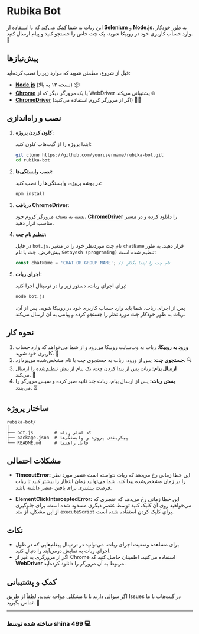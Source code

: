 # Rubika Bot

این ربات به شما کمک می‌کند که با استفاده از **Selenium** و **Node.js**، به طور خودکار وارد حساب کاربری خود در روبیکا شوید، یک چت خاص را جستجو کنید و پیام ارسال کنید. 📩

## پیش‌نیازها

قبل از شروع، مطمئن شوید که موارد زیر را نصب کرده‌اید:

- **[Node.js](https://nodejs.org)** (نسخه ۱۲ به بالا) 📦
- **[Chrome](https://www.google.com/chrome/)** یا یک مرورگر دیگر که از WebDriver پشتیبانی می‌کند 🌐
- **[ChromeDriver](https://sites.google.com/a/chromium.org/chromedriver/)** (اگر از مرورگر کروم استفاده می‌کنید) 🧑‍💻

## نصب و راه‌اندازی

1. **کلون کردن پروژه:**

   ابتدا پروژه را از گیت‌هاب کلون کنید:

   ```bash
   git clone https://github.com/yourusername/rubika-bot.git
   cd rubika-bot
   ```

2. **نصب وابستگی‌ها:**

   در پوشه پروژه، وابستگی‌ها را نصب کنید:

   ```bash
   npm install
   ```

3. **دریافت ChromeDriver:**

   بسته به نسخه مرورگر کروم خود، **[ChromeDriver](https://sites.google.com/a/chromium.org/chromedriver/)** را دانلود کرده و در مسیر مناسب قرار دهید.

4. **تنظیم نام چت:**

   در فایل `bot.js`، نام چت موردنظر خود را در متغیر `chatName` قرار دهید. به طور پیش‌فرض، چت با نام `Setayesh (programing)` تنظیم شده است:

   ```javascript
   const chatName = 'CHAT OR GROUP NAME'; // نام چت را اینجا بگذار
   ```

5. **اجرای ربات:**

   برای اجرای ربات، دستور زیر را در ترمینال اجرا کنید:

   ```bash
   node bot.js
   ```

   پس از اجرای ربات، شما باید وارد حساب کاربری خود در روبیکا شوید. پس از آن، ربات به طور خودکار چت مورد نظر را جستجو کرده و پیامی به آن ارسال می‌کند.

## نحوه کار

1. **ورود به روبیکا:** ربات به وب‌سایت روبیکا می‌رود و از شما می‌خواهد که وارد حساب کاربری خود شوید. 🔑
2. **جستجوی چت:** پس از ورود، ربات به جستجوی چت با نام مشخص‌شده می‌پردازد. 🔍
3. **ارسال پیام:** ربات پس از پیدا کردن چت، یک پیام از پیش تنظیم‌شده را ارسال می‌کند. 📩
4. **بستن ربات:** پس از ارسال پیام، ربات چند ثانیه صبر کرده و سپس مرورگر را می‌بندد. ⏳

## ساختار پروژه

```
rubika-bot/
│
├── bot.js        # کد اصلی ربات
├── package.json  # پیکربندی پروژه و وابستگی‌ها
└── README.md     # فایل راهنما
```

## مشکلات احتمالی

- **TimeoutError:** این خطا زمانی رخ می‌دهد که ربات نتواسته است عنصر مورد نظر را در زمان مشخص‌شده پیدا کند. شما می‌توانید زمان انتظار را بیشتر کنید تا ربات فرصت بیشتری برای یافتن عنصر داشته باشد.
  
- **ElementClickInterceptedError:** این خطا زمانی رخ می‌دهد که عنصری که می‌خواهید روی آن کلیک کنید توسط عنصر دیگری مسدود شده است. برای جلوگیری از این مشکل، از متد `executeScript` برای کلیک کردن استفاده شده است.

## نکات

- برای مشاهده وضعیت اجرای ربات، می‌توانید در ترمینال پیغام‌هایی که در طول اجرای ربات به نمایش درمی‌آیند را دنبال کنید.
- اگر از مرورگری به غیر از Chrome استفاده می‌کنید، اطمینان حاصل کنید که **WebDriver** مربوط به آن مرورگر را دانلود کرده‌اید.

## کمک و پشتیبانی

اگر سوالی دارید یا با مشکلی مواجه شدید، لطفاً از طریق Issues در گیت‌هاب با ما تماس بگیرید. 🚨

---

### ساخته شده توسط shina 499 💻
